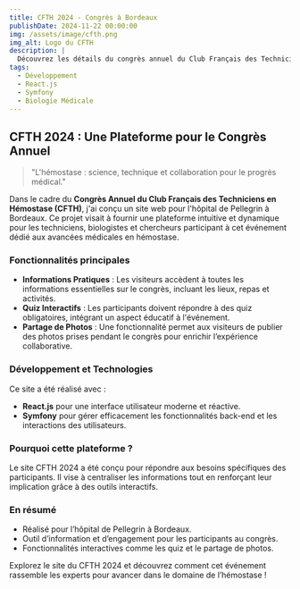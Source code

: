 ```yaml
---
title: CFTH 2024 - Congrès à Bordeaux
publishDate: 2024-11-22 00:00:00
img: /assets/image/cfth.png
img_alt: Logo du CFTH
description: |
  Découvrez les détails du congrès annuel du Club Français des Techniciens en Hémostase, un événement clé pour les experts en biologie médicale.
tags:
  - Développement
  - React.js
  - Symfony
  - Biologie Médicale
---
```


## CFTH 2024 : Une Plateforme pour le Congrès Annuel

> "L'hémostase : science, technique et collaboration pour le progrès médical."  

Dans le cadre du **Congrès Annuel du Club Français des Techniciens en Hémostase (CFTH)**, j'ai conçu un site web pour l'hôpital de Pellegrin à Bordeaux. Ce projet visait à fournir une plateforme intuitive et dynamique pour les techniciens, biologistes et chercheurs participant à cet événement dédié aux avancées médicales en hémostase.

### Fonctionnalités principales

- **Informations Pratiques** : Les visiteurs accèdent à toutes les informations essentielles sur le congrès, incluant les lieux, repas et activités.  
- **Quiz Interactifs** : Les participants doivent répondre à des quiz obligatoires, intégrant un aspect éducatif à l'événement.  
- **Partage de Photos** : Une fonctionnalité permet aux visiteurs de publier des photos prises pendant le congrès pour enrichir l’expérience collaborative.  

### Développement et Technologies

Ce site a été réalisé avec :  
- **React.js** pour une interface utilisateur moderne et réactive.  
- **Symfony** pour gérer efficacement les fonctionnalités back-end et les interactions des utilisateurs.  

### Pourquoi cette plateforme ?

Le site CFTH 2024 a été conçu pour répondre aux besoins spécifiques des participants. Il vise à centraliser les informations tout en renforçant leur implication grâce à des outils interactifs.

### En résumé

- Réalisé pour l’hôpital de Pellegrin à Bordeaux.  
- Outil d’information et d’engagement pour les participants au congrès.  
- Fonctionnalités interactives comme les quiz et le partage de photos.  

Explorez le site du CFTH 2024 et découvrez comment cet événement rassemble les experts pour avancer dans le domaine de l’hémostase !
